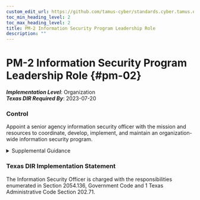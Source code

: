 ```yaml
---
custom_edit_url: https://github.com/tamus-cyber/standards.cyber.tamus.edu/tree/main/static/content/tamus.edu/TAMUS_profile.xml
toc_min_heading_level: 2
toc_max_heading_level: 2
title: PM-2 Information Security Program Leadership Role
description: ""
---
```


# PM-2 Information Security Program Leadership Role {#pm-02}

_**Implementation Level**_: Organization\
_**Texas DIR Required By**_: 2023-07-20

### Control

Appoint a senior agency information security officer with the mission and resources to coordinate, develop, implement, and maintain an organization-wide information security program.

<details>
  <summary>Supplemental Guidance</summary>

Appoint a senior agency information security officer with the mission and resources to coordinate, develop, implement, and maintain an organization-wide information security program.

</details>

### Texas DIR Implementation Statement

The Information Security Officer is charged with the responsibilities enumerated in Section 2054.136, Government Code and 1 Texas Administrative Code Section 202.71.

